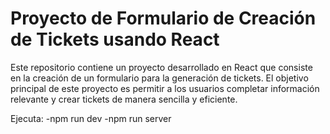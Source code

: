 # Proyecto de Formulario de Creación de Tickets usando React

Este repositorio contiene un proyecto desarrollado en React que consiste en la creación de un formulario para la generación de tickets. El objetivo principal de este proyecto es permitir a los usuarios completar información relevante y crear tickets de manera sencilla y eficiente.

Ejecuta:
-npm run dev
-npm run server
